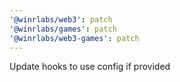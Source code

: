 ```yaml
---
'@winrlabs/web3': patch
'@winrlabs/games': patch
'@winrlabs/web3-games': patch
---
```


Update hooks to use config if provided
